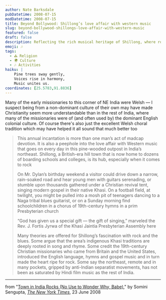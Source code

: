 ```yaml
---
author: Nate Barksdale
pubDatetime: 2008-07-15
modDatetime: 2008-07-15
title: Beyond Bollywood: Shillong’s love affair with western music
slug: beyond-bollywood-shillongs-love-affair-with-western-music
featured: false
draft: false
description: Reflecting the rich musical heritage of Shillong, where rock and gospel blend seamlessly in a unique cultural tapestry.  
emoji: 🎶  
tags:
  - ⛪ Religion
  - 🌍 Culture
  - 🎶 Activities
haiku: |
    Pine trees sway gently,  
    Voices rise in harmony,  
    Music unites us.  
coordinates: [25.5783,91.8836]
---
```


Many of the early missionaries to this corner of NE India were Welsh — I suspect being from a non-dominant culture of their own may have made Christianity seem more understandable than in the rest of India, where many of the missionaries were of (and often used by) the dominant English colonial culture. Of course there's also just the excellent Welsh choral tradition which may have helped it all sound that much better too

> This annual incantation is more than one man’s act of madcap devotion. It is also a peephole into the love affair with Western music that goes on every day in this pine-wooded outpost in India’s northeast. Shillong, a British-era hill town that is now home to dozens of boarding schools and colleges, is its hub, especially when it comes to rock
>
> On Mr. Dylan’s birthday weekend a visitor could drive down a narrow, rain-soaked road and hear young men with guitars serenading, or stumble upon thousands gathered under a Christian revival tent, singing modern gospel in their native Khasi. On a football field, at twilight, you might be pulled into a mosh pit of teenagers dancing to a Naga tribal blues guitarist, or on a Sunday morning find schoolchildren in a chorus of 19th-century hymns in a prim Presbyterian church
>
> “God has given us a special gift — the gift of singing,” marveled the Rev. J. Fortis Jyrwa of the Khasi Jaintia Presbyterian Assembly here
>
> Many theories are offered for Shillong’s fascination with rock and the blues. Some argue that the area’s indigenous Khasi traditions are deeply rooted in song and rhyme. Some credit the 19th-century Christian missionaries who came from Britain and the United States, introduced the English language, hymns and gospel music and in turn made the heart ripe for rock. Some say the northeast, remote and in many pockets, gripped by anti-Indian separatist movements, has not been as saturated by Hindi film music as the rest of India.

---

from "[Town in India Rocks (No Use to Wonder Why, Babe)](http://web.archive.org/web/20230603024640/http://www.nytimes.com/2008/06/23/arts/music/23dylan.html)," by Somini Sengupta, [_The New York Times_](http://www.nytimes.com/), 23 June 2008
